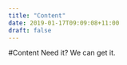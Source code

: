 ```yaml
---
title: "Content"
date: 2019-01-17T09:09:08+11:00
draft: false
---
```


#Content
Need it? We can get it.